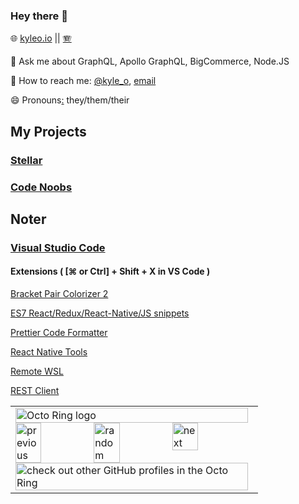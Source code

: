 ### Hey there 👋

🌐 <a href="https://kyleo.io">kyleo.io</a> || <a href="https://korin.media">🪗</a>

💬 Ask me about GraphQL, Apollo GraphQL, BigCommerce, Node.JS

🐤 How to reach me: <a href="https://twitter.com/kyle_o">@kyle_o</a>, <a href="mailto:kyle@kyleo.io">email</a>

😄 Pronouns<a href="https://korin.rip">:</a> they/them/their
<!--
**obrien-k/obrien-k** is a ✨ _special_ ✨ repository because its `README.md` (this file) appears on your GitHub profile.

Here are some ideas to get you started:

- 🔭 I’m currently working on ...
- 🌱 I’m currently learning ...
- 👯 I’m looking to collaborate on ...
- 🤔 I’m looking for help with ...
- 💬 Ask me about ...
- 📫 How to reach me: ...
- 😄 Pronouns: ...
- ⚡ Fun fact: ...
-->

## My Projects

### [Stellar](https://github.com/orphic-inc/stellar-api)

### [Code Noobs](https://cn.korin.wiki)

## Noter

### [Visual Studio Code](https://code.visualstudio.com/)

#### Extensions ( [⌘ or Ctrl] + Shift + X in VS Code )
[Bracket Pair Colorizer 2](https://github.com/CoenraadS/Bracket-Pair-Colorizer-2)

[ES7 React/Redux/React-Native/JS snippets](https://github.com/dsznajder/vscode-es7-javascript-react-snippets)

[Prettier Code Formatter](https://github.com/prettier/prettier-vscode.git)

[React Native Tools](https://github.com/Microsoft/vscode-react-native)

[Remote WSL](https://github.com/Microsoft/vscode-remote-release.git)

[REST Client](https://github.com/Huachao/vscode-restclient.git)

<table><tbody><tr><td><a href="https://octo-ring.com/"><img src="https://octo-ring.com/static/img/widget/top.png" width="99%" alt="Octo Ring logo" align="top"></a><br><a href="https://octo-ring.com/p/obrien-k/prev"><img src="https://octo-ring.com/static/img/widget/prev.png" width="33%" alt="previous" align="top" title="previous profile"></a><a href="https://octo-ring.com/p/obrien-k/random"><img src="https://octo-ring.com/static/img/widget/random.png" width="33%" alt="random" align="top" title="random profile"></a><a href="https://octo-ring.com/p/obrien-k/next"><img src="https://octo-ring.com/static/img/widget/next.png" width="33%" alt="next" align="top" title="next profile"></a><br><a href="https://octo-ring.com/"><img src="https://octo-ring.com/static/img/widget/bottom.png" width="99%" alt="check out other GitHub profiles in the Octo Ring" align="top"></a></td></tr></tbody></table>
